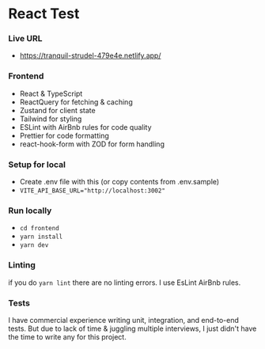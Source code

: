 # React Test

### Live URL
- https://tranquil-strudel-479e4e.netlify.app/

### Frontend
-   React & TypeScript
-   ReactQuery for fetching & caching
-   Zustand for client state
-   Tailwind for styling
-   ESLint with AirBnb rules for code quality
-   Prettier for code formatting
-   react-hook-form with ZOD for form handling

### Setup for local
-   Create .env file with this (or copy contents from .env.sample)
-   `VITE_API_BASE_URL="http://localhost:3002"`

### Run locally
- `cd frontend`
- `yarn install`
- `yarn dev`

### Linting
if you do `yarn lint` there are no linting errors. I use EsLint AirBnb rules.

### Tests
I have commercial experience writing unit, integration, and end-to-end tests. But due to lack of time & juggling multiple interviews, I just didn't have the time to write any for this project.
